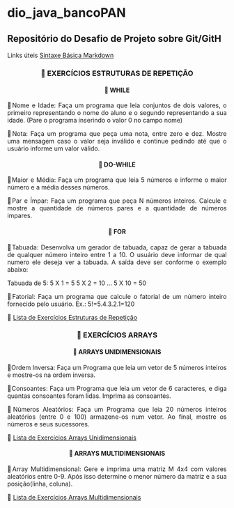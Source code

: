 # dio_java_bancoPAN

## Repositório do Desafio de  Projeto sobre Git/GitH
Links úteis 
[Sintaxe Básica Markdown](https://www.markdownguide.org/basic-syntax/)

<h3 align="center">💭 EXERCÍCIOS ESTRUTURAS DE REPETIÇÃO</h3>

<h4 align="center">📝 WHILE</h4>
<p align="justify">🔸Nome e Idade: Faça um programa que leia conjuntos de dois valores, o primeiro representando o nome do aluno e o segundo representando a sua idade. (Pare o programa inserindo o valor 0 no campo nome)</p>

<p align="justify">🔸Nota: Faça um programa que peça uma nota, entre zero e dez. Mostre uma mensagem caso o valor seja inválido e continue pedindo até que o usuário informe um valor válido.</p>

<h4 align="center">📝 DO-WHILE</h4>
<p align="justify">🔸Maior e Média: Faça um programa que leia 5 números e informe o maior número e a média desses números.</p>

<p align="justify">🔸Par e Ímpar: Faça um programa que peça N números inteiros. Calcule e mostre a quantidade de números pares e a quantidade de números impares.</p>

<h4 align="center">📝 FOR</h4>
<p align="justify">🔸Tabuada: Desenvolva um gerador de tabuada, capaz de gerar a tabuada de qualquer número inteiro entre 1 a 10. O usuário deve informar de qual numero ele deseja ver a tabuada. A saída deve ser conforme o exemplo abaixo:</p>

<p align="justify">Tabuada de 5:
5 X 1 = 5
5 X 2 = 10
...
5 X 10 = 50

<p align="justify">🔸Fatorial: Faça um programa que calcule o fatorial de um número inteiro fornecido pelo usuário.
Ex.: 5!=5.4.3.2.1=120</p>

🔗 [Lista de Exercícios Estruturas de Repetição](https://wiki.python.org.br/EstruturaDeRepeticao)

<h3 align="center">💭 EXERCÍCIOS ARRAYS</h3>
<h4 align="center">📝 ARRAYS UNIDIMENSIONAIS</h4>
<p align="justify">🔹Ordem Inversa: Faça um Programa que leia um vetor de 5 números inteiros e mostre-os na ordem inversa.</p>

<p align="justify">🔹Consoantes: Faça um Programa que leia um vetor de 6 caracteres, e diga quantas consoantes foram lidas. Imprima as consoantes.</p>

<p align="justify">🔹Números Aleatórios: Faça um Programa que leia 20 números inteiros aleatórios (entre 0 e 100) armazene-os num vetor. Ao final, mostre os números e seus sucessores.</p>

🔗 [Lista de Exercícios Arrays Unidimensionais](https://wiki.python.org.br/ExerciciosListas)

<h4 align="center">📝 ARRAYS MULTIDIMENSIONAIS</h4>
<p align="justify">🔹Array Multidimensional: Gere e imprima uma matriz M 4x4 com valores aleatórios entre 0-9. Após isso determine o menor número da matriz e a sua posição(linha, coluna).</p>

🔗 [Lista de Exercícios Arrays Multidimensionais](https://www.slideshare.net/loianeg/curso-java-basico-exercicios-aula-20?from_action=save)
